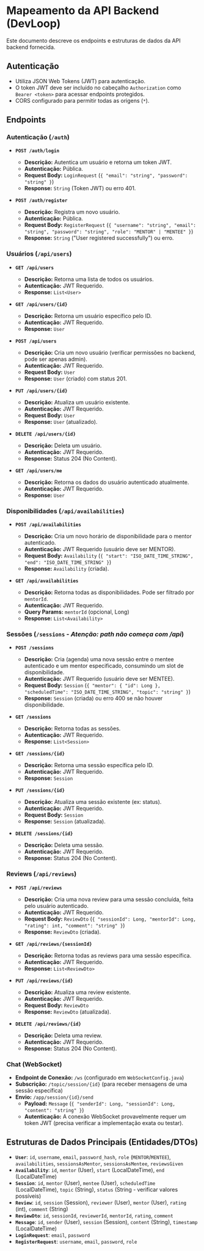 # Mapeamento da API Backend (DevLoop)

Este documento descreve os endpoints e estruturas de dados da API backend fornecida.

## Autenticação

- Utiliza JSON Web Tokens (JWT) para autenticação.
- O token JWT deve ser incluído no cabeçalho `Authorization` como `Bearer <token>` para acessar endpoints protegidos.
- CORS configurado para permitir todas as origens (`*`).

## Endpoints

### Autenticação (`/auth`)

- **`POST /auth/login`**
  - **Descrição:** Autentica um usuário e retorna um token JWT.
  - **Autenticação:** Pública.
  - **Request Body:** `LoginRequest` (`{ "email": "string", "password": "string" }`)
  - **Response:** `String` (Token JWT) ou erro 401.

- **`POST /auth/register`**
  - **Descrição:** Registra um novo usuário.
  - **Autenticação:** Pública.
  - **Request Body:** `RegisterRequest` (`{ "username": "string", "email": "string", "password": "string", "role": "MENTOR" | "MENTEE" }`)
  - **Response:** `String` ("User registered successfully") ou erro.

### Usuários (`/api/users`)

- **`GET /api/users`**
  - **Descrição:** Retorna uma lista de todos os usuários.
  - **Autenticação:** JWT Requerido.
  - **Response:** `List<User>`

- **`GET /api/users/{id}`**
  - **Descrição:** Retorna um usuário específico pelo ID.
  - **Autenticação:** JWT Requerido.
  - **Response:** `User`

- **`POST /api/users`**
  - **Descrição:** Cria um novo usuário (verificar permissões no backend, pode ser apenas admin).
  - **Autenticação:** JWT Requerido.
  - **Request Body:** `User`
  - **Response:** `User` (criado) com status 201.

- **`PUT /api/users/{id}`**
  - **Descrição:** Atualiza um usuário existente.
  - **Autenticação:** JWT Requerido.
  - **Request Body:** `User`
  - **Response:** `User` (atualizado).

- **`DELETE /api/users/{id}`**
  - **Descrição:** Deleta um usuário.
  - **Autenticação:** JWT Requerido.
  - **Response:** Status 204 (No Content).

- **`GET /api/users/me`**
  - **Descrição:** Retorna os dados do usuário autenticado atualmente.
  - **Autenticação:** JWT Requerido.
  - **Response:** `User`

### Disponibilidades (`/api/availabilities`)

- **`POST /api/availabilities`**
  - **Descrição:** Cria um novo horário de disponibilidade para o mentor autenticado.
  - **Autenticação:** JWT Requerido (usuário deve ser MENTOR).
  - **Request Body:** `Availability` (`{ "start": "ISO_DATE_TIME_STRING", "end": "ISO_DATE_TIME_STRING" }`)
  - **Response:** `Availability` (criada).

- **`GET /api/availabilities`**
  - **Descrição:** Retorna todas as disponibilidades. Pode ser filtrado por `mentorId`.
  - **Autenticação:** JWT Requerido.
  - **Query Params:** `mentorId` (opcional, Long)
  - **Response:** `List<Availability>`

### Sessões (`/sessions` - *Atenção: path não começa com /api*)

- **`POST /sessions`**
  - **Descrição:** Cria (agenda) uma nova sessão entre o mentee autenticado e um mentor especificado, consumindo um slot de disponibilidade.
  - **Autenticação:** JWT Requerido (usuário deve ser MENTEE).
  - **Request Body:** `Session` (`{ "mentor": { "id": Long }, "scheduledTime": "ISO_DATE_TIME_STRING", "topic": "string" }`)
  - **Response:** `Session` (criada) ou erro 400 se não houver disponibilidade.

- **`GET /sessions`**
  - **Descrição:** Retorna todas as sessões.
  - **Autenticação:** JWT Requerido.
  - **Response:** `List<Session>`

- **`GET /sessions/{id}`**
  - **Descrição:** Retorna uma sessão específica pelo ID.
  - **Autenticação:** JWT Requerido.
  - **Response:** `Session`

- **`PUT /sessions/{id}`**
  - **Descrição:** Atualiza uma sessão existente (ex: status).
  - **Autenticação:** JWT Requerido.
  - **Request Body:** `Session`
  - **Response:** `Session` (atualizada).

- **`DELETE /sessions/{id}`**
  - **Descrição:** Deleta uma sessão.
  - **Autenticação:** JWT Requerido.
  - **Response:** Status 204 (No Content).

### Reviews (`/api/reviews`)

- **`POST /api/reviews`**
  - **Descrição:** Cria uma nova review para uma sessão concluída, feita pelo usuário autenticado.
  - **Autenticação:** JWT Requerido.
  - **Request Body:** `ReviewDto` (`{ "sessionId": Long, "mentorId": Long, "rating": int, "comment": "string" }`)
  - **Response:** `ReviewDto` (criada).

- **`GET /api/reviews/{sessionId}`**
  - **Descrição:** Retorna todas as reviews para uma sessão específica.
  - **Autenticação:** JWT Requerido.
  - **Response:** `List<ReviewDto>`

- **`PUT /api/reviews/{id}`**
  - **Descrição:** Atualiza uma review existente.
  - **Autenticação:** JWT Requerido.
  - **Request Body:** `ReviewDto`
  - **Response:** `ReviewDto` (atualizada).

- **`DELETE /api/reviews/{id}`**
  - **Descrição:** Deleta uma review.
  - **Autenticação:** JWT Requerido.
  - **Response:** Status 204 (No Content).

### Chat (WebSocket)

- **Endpoint de Conexão:** `/ws` (configurado em `WebSocketConfig.java`)
- **Subscrição:** `/topic/session/{id}` (para receber mensagens de uma sessão específica)
- **Envio:** `/app/session/{id}/send`
  - **Payload:** `Message` (`{ "senderId": Long, "sessionId": Long, "content": "string" }`)
  - **Autenticação:** A conexão WebSocket provavelmente requer um token JWT (precisa verificar a implementação exata ou testar).

## Estruturas de Dados Principais (Entidades/DTOs)

- **`User`**: `id`, `username`, `email`, `password_hash`, `role` (`MENTOR`/`MENTEE`), `availabilities`, `sessionsAsMentor`, `sessionsAsMentee`, `reviewsGiven`
- **`Availability`**: `id`, `mentor` (User), `start` (LocalDateTime), `end` (LocalDateTime)
- **`Session`**: `id`, `mentor` (User), `mentee` (User), `scheduledTime` (LocalDateTime), `topic` (String), `status` (String - verificar valores possíveis)
- **`Review`**: `id`, `session` (Session), `reviewer` (User), `mentor` (User), `rating` (int), `comment` (String)
- **`ReviewDto`**: `id`, `sessionId`, `reviewerId`, `mentorId`, `rating`, `comment`
- **`Message`**: `id`, `sender` (User), `session` (Session), `content` (String), `timestamp` (LocalDateTime)
- **`LoginRequest`**: `email`, `password`
- **`RegisterRequest`**: `username`, `email`, `password`, `role`

